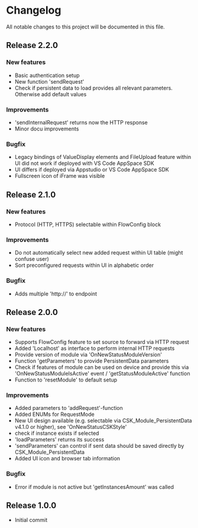 # Changelog
All notable changes to this project will be documented in this file.

## Release 2.2.0

### New features
- Basic authentication setup
- New function 'sendRequest'
- Check if persistent data to load provides all relevant parameters. Otherwise add default values

### Improvements
- 'sendInternalRequest' returns now the HTTP response
- Minor docu improvements

### Bugfix
- Legacy bindings of ValueDisplay elements and FileUpload feature within UI did not work if deployed with VS Code AppSpace SDK
- UI differs if deployed via Appstudio or VS Code AppSpace SDK
- Fullscreen icon of iFrame was visible

## Release 2.1.0

### New features
- Protocol (HTTP, HTTPS) selectable within FlowConfig block

### Improvements
- Do not automatically select new added request within UI table (might confuse user)
- Sort preconfigured requests within UI in alphabetic order

### Bugfix
- Adds multiple 'http://' to endpoint

## Release 2.0.0

### New features
- Supports FlowConfig feature to set source to forward via HTTP request
- Added 'Localhost' as interface to perform internal HTTP requests
- Provide version of module via 'OnNewStatusModuleVersion'
- Function 'getParameters' to provide PersistentData parameters
- Check if features of module can be used on device and provide this via 'OnNewStatusModuleIsActive' event / 'getStatusModuleActive' function
- Function to 'resetModule' to default setup

### Improvements
- Added parameters to 'addRequest'-function
- Added ENUMs for RequestMode
- New UI design available (e.g. selectable via CSK_Module_PersistentData v4.1.0 or higher), see 'OnNewStatusCSKStyle'
- check if instance exists if selected
- 'loadParameters' returns its success
- 'sendParameters' can control if sent data should be saved directly by CSK_Module_PersistentData
- Added UI icon and browser tab information

### Bugfix
- Error if module is not active but 'getInstancesAmount' was called

## Release 1.0.0
- Initial commit